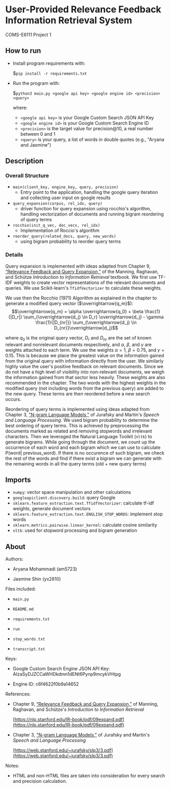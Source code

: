 # User-Provided Relevance Feedback Information Retrieval System
COMS-E6111 Project 1


## How to run
- Install program requirements with: 

  $`pip install -r requirements.txt`
- Run the program with:

  $`python3 main.py <google api key> <google engine id> <precision> <query>`
   
   where:
    - `<google api key>` is your Google Custom Search JSON API Key
    - `<google engine id>` is your Google Custom Search Engine ID
    - `<precision>` is the target value for precision@10, a real number between 0 and 1
    - `<query>` is your query, a list of words in double quotes (e.g., "Aryana and Jasmine")


## Description
### Overall Structure
- `main(client_key, engine_key, query, precision)`
  - Entry point to the application, handling the google query iteration and collecting user input on google results
- `query_expansion(corpus, rel_idx, query)`
  - driver function for query expansion using rocchio's algorithm, handling vectorization of documents and running bigram reordering of query terms
- `rocchio(init_q_vec, doc_vecs, rel_idx)`
  - Implementation of Roccio's algorithm
- `reorder_query(related_docs, query, new_words)`
  - using bigram probability to reorder query terms 


### Details
 Query expansion is implemented with ideas adapted from Chapter 9, [“Relevance Feedback and Query Expansion,”](https://nlp.stanford.edu/IR-book/pdf/09expand.pdf) of the Manning, Raghavan, and Schütze *Introduction to Information Retrieval* textbook. We first use TF-IDF weights to create vector representations of the relevant documents and queries. We use Scikit-learn's `TfidfVectorizer` to calculate these weights. 
 
 We use then the Rocchio (1971) Algorithm as explained in the chapter to generate a modified query vector ($\overrightarrow{q_m}$):
$$\overrightarrow{q_m} = \alpha \overrightarrow{q_0} + \beta \frac{1}{|D_r|} \sum_{\overrightarrow{d_j} \in D_r} \overrightarrow{d_j} - \gamma \frac{1}{|D_{nr|}} \sum_{\overrightarrow{d_j} \in D_{nr}}\overrightarrow{d_j}$$

where $q_0$ is the original query vector, $D_r$ and $D_{nr}$ are the set of known relevant and nonrelevant documents respectively, and $\alpha$, $\beta$, and $\gamma$ are weights attached to each term. We use the weights $\alpha = 1$, $\beta = 0.75$, and $\gamma = 0.15$. This is because we place the greatest value on the information gained from the original query with information directly from the user. We similarly highly value the user's positive feedback on relevant documents. Since we do not have a high level of visibility into non-relevant documents, we weigh the information gained from that sector less heavily. These weights are also recommended in the chapter. The two words with the highest weights in the modified query (not including words from the previous query) are added to the new query. These terms are then reordered before a new search occurs.

Reordering of query terms is implemented using ideas adapted from Chapter 3, ["N-gram Language Models,"](https://web.stanford.edu/~jurafsky/slp3/3.pdf) of Jurafsky and Martin's *Speech and Language Processing*. We used bigram probability to determine the best ordering of query terms. This is achieved by preprocessing the documents marked as related and removing stopwords and irrelevant characters. Then we leveraged the Natural Language Toolkit (`nltk`) to generate bigrams. While going through the document, we count up the occurrence of each word and each bigram which we can use to calculate P(word| previous_word). If there is no occurence of such bigram, we check the rest of the words and find if there exist a bigram we can generate with the remaining words in all the query terms (old + new query terms)


## Imports
- `numpy`: vector space manipulation and other calculations
- `googleapiclient.discovery.build`: query Google
- `sklearn.feature_extraction.text.TfidfVectorizer`: calculate tf-idf weights, generate document vectors
- `sklearn.feature_extraction.text.ENGLISH_STOP_WORDS`: implement stop words
- `sklearn.metrics.pairwise.linear_kernel`: calculate cosine similarity
- `nltk`: used for stopword processing and bigram generation


## About
Authors: 

- Aryana Mohammadi (am5723)

- Jasmine Shin (yx2810)

Files included:

- `main.py`

- `README.md`

- `requirements.txt`

- `run`

- `stop_words.txt`

- `transcript.txt`

Keys:

- Google Custom Search Engine JSON API Key: AIzaSyDJZCCaWHDkdmn1dENt6Pynp9mcykVHtpg

- Engine ID: c6f4622f0b9a14652

References: 

- Chapter 9, [“Relevance Feedback and Query Expansion,”](https://nlp.stanford.edu/IR-book/pdf/09expand.pdf) of Manning, Raghavan, and Schütze's *Introduction to Information Retrieval*

  [https://nlp.stanford.edu/IR-book/pdf/09expand.pdf](https://nlp.stanford.edu/IR-book/pdf/09expand.pdf)

- Chapter 3, ["N-gram Language Models,"](https://web.stanford.edu/~jurafsky/slp3/3.pdf) of Jurafsky and Martin's *Speech and Language Processing*

  [https://web.stanford.edu/~jurafsky/slp3/3.pdf](https://web.stanford.edu/~jurafsky/slp3/3.pdf)

Notes: 

- HTML and non-HTML files are taken into consideration for every search and precision calculation.


